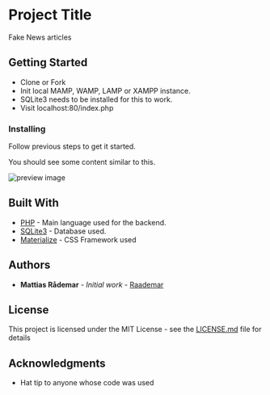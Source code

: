 # Project Title

Fake News articles

## Getting Started

* Clone or Fork
* Init local MAMP, WAMP, LAMP or XAMPP instance.
* SQLite3 needs to be installed for this to work.
* Visit localhost:80/index.php

### Installing

Follow previous steps to get it started.

You should see some content similar to this.

![preview image](https://i.imgur.com/qrpy16M.png)

## Built With

* [PHP](https://secure.php.net/) - Main language used for the backend.
* [SQLite3](https://www.sqlite.org/index.html) - Database used.
* [Materialize](https://materializecss.com) - CSS Framework used


## Authors

* **Mattias Rådemar** - *Initial work* - [Raademar](https://github.com/Raademar)

## License

This project is licensed under the MIT License - see the [LICENSE.md](LICENSE.md) file for details

## Acknowledgments

* Hat tip to anyone whose code was used
